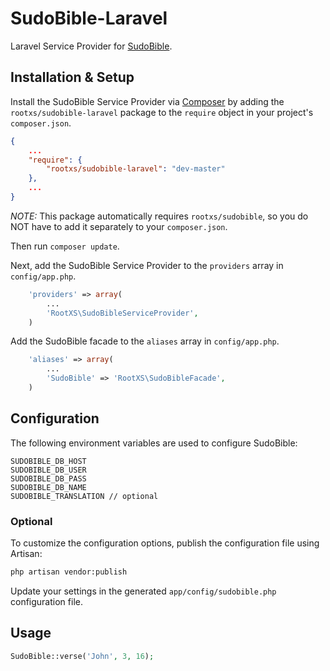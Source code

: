 # SudoBible-Laravel
Laravel Service Provider for [SudoBible](https://github.com/Root-XS/SudoBible).

## Installation & Setup

Install the SudoBible Service Provider via [Composer](http://getcomposer.org)
by adding the `rootxs/sudobible-laravel` package to the `require` object in
your project's `composer.json`.

```json
{
	...
	"require": {
		"rootxs/sudobible-laravel": "dev-master"
	},
	...
}
```

*NOTE:* This package automatically requires `rootxs/sudobible`, so you do NOT
have to add it separately to your `composer.json`.

Then run `composer update`.

Next, add the SudoBible Service Provider to the `providers` array in `config/app.php`.

```php
    'providers' => array(
        ...
        'RootXS\SudoBibleServiceProvider',
    )
```

Add the SudoBible facade to the `aliases` array in `config/app.php`.

```php
    'aliases' => array(
        ...
        'SudoBible' => 'RootXS\SudoBibleFacade',
    )
```

## Configuration

The following environment variables are used to configure SudoBible:
```
SUDOBIBLE_DB_HOST
SUDOBIBLE_DB_USER
SUDOBIBLE_DB_PASS
SUDOBIBLE_DB_NAME
SUDOBIBLE_TRANSLATION // optional
```

### Optional

To customize the configuration options, publish the configuration file using Artisan:

```sh
php artisan vendor:publish
```

Update your settings in the generated `app/config/sudobible.php` configuration file.

## Usage

```php
SudoBible::verse('John', 3, 16);
```
